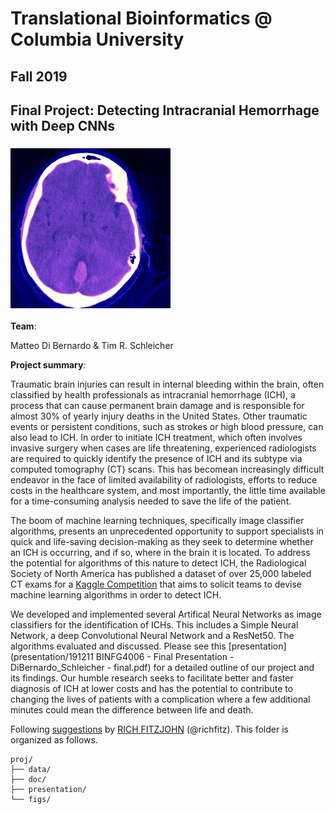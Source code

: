 # Translational Bioinformatics @ Columbia University
## Fall 2019
## Final Project: Detecting Intracranial Hemorrhage with Deep CNNs

### ![](figs/ID_0a00bdf23.jpg)



**Team**: 

Matteo Di Bernardo & Tim R. Schleicher


**Project summary**: 

Traumatic brain injuries can result in internal bleeding within the brain, often classified by health professionals as intracranial hemorrhage (ICH), a process that can cause permanent brain damage and is responsible for almost 30% of yearly injury deaths in the United States. Other traumatic events or persistent conditions, such as strokes or high blood pressure, can also lead to ICH. In order to initiate ICH treatment, which often involves invasive surgery when cases are life threatening, experienced radiologists are required to quickly identify the presence of ICH and its subtype via computed tomography (CT) scans. This has becomean increasingly difficult endeavor in the face of limited availability of radiologists, efforts to reduce costs in the healthcare system, and most importantly, the little time available for a time-consuming analysis needed to save the life of the patient. 

The boom of machine learning techniques, specifically image classifier algorithms, presents an unprecedented opportunity to support specialists in quick and life-saving decision-making as they seek to determine whether an ICH is occurring, and if so, where in the brain it is located. To address the potential for algorithms of this nature to detect ICH, the Radiological Society of North America has published a dataset of over 25,000 labeled CT exams for a [Kaggle Competition](https://www.kaggle.com/c/rsna-intracranial-hemorrhage-detection) that aims to solicit teams to devise machine learning algorithms in order to detect ICH.

We developed and implemented several Artifical Neural Networks as image classifiers for the identification of ICHs. This includes a Simple Neural Network, a deep Convolutional Neural Network and a ResNet50. The algorithms evaluated and discussed. Please see this [presentation](presentation/191211 BINFG4006 - Final Presentation - DiBernardo_Schleicher - final.pdf) for a detailed outline of our project and its findings. Our humble research seeks to facilitate better and faster diagnosis of ICH at lower costs and has the potential to contribute to changing the lives of patients with a complication where a few additional minutes could mean the difference between life and death.


Following [suggestions](http://nicercode.github.io/blog/2013-04-05-projects/) by [RICH FITZJOHN](http://nicercode.github.io/about/#Team) (@richfitz). This folder is organized as follows.

```
proj/
├── data/
├── doc/
├── presentation/
└── figs/
```

